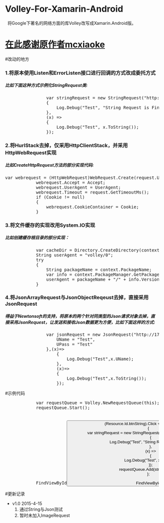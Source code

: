 # Volley-For-Xamarin-Android
<p>&nbsp;&nbsp;将Google下著名的网络方面的库Volley改写成Xamarin.Android版。</p>

<h1><a href="https://github.com/mcxiaoke/android-volley" target="_blank">在此感谢原作者mcxiaoke</a></h1>

#改动的地方
<h3>1.将原本使用Listen和ErrorListen接口进行回调的方式改成委托方式</h3>
<h5>比如下面这种方式示例化StringRequest类:</h5>
<pre>
                var stringRequest = new StringRequest("http://www.baidu.com", (x) =>
                {
                    Log.Debug("Test", "String Request is Finished");
                },
                (x) =>
                {
                    Log.Debug("Test", x.ToString());
                });
</pre>

<h3>2.将HurlStack去掉，仅采用HttpClientStack，并采用HttpWebRequest实现</h3>
<h5>比如CreateHttpRequest方法的部分实现代码:</h5>
<pre>
var webrequest = (HttpWebRequest)WebRequest.Create(request.Url);
            webrequest.Accept = Accept;
            webrequest.UserAgent = UserAgent;
            webrequest.Timeout = request.GetTimeoutMs();
            if (Cookie != null)
            {
                webrequest.CookieContainer = Cookie;
            }
</pre>

<h3>3.将文件缓存的实现改用System.IO实现</h3>
<h5>比如创建缓存根目录的部分实现：</h5>
<pre>
            var cacheDir = Directory.CreateDirectory(context.CacheDir.Path + "/" + DEFAULT_CACHE_DIR);
            String userAgent = "volley/0";
            try
            {
                String packageName = context.PackageName;
                var info = context.PackageManager.GetPackageInfo(packageName, 0);
                userAgent = packageName + "/" + info.VersionCode;
            }
</pre>

<h3>4.将JsonArrayRequest与JsonObjectReqeust去掉，直接采用JsonRequest</h3>
<h5>得益于Newtonsoft的支持，将原本的两个针对同类型的Json请求对象去掉，直接采用JsonRequest，让发送和接收Json数据更为方便，比如下面这样的方式:</h5>
<pre>
				var jsonRequest = new JsonRequest<Test,Test>("http://172.16.101.20:8080/MUser/PostTest",new Test{
					UName = "Test",
					UPass = "Test"
				},(x)=>
					{
						Log.Debug("Test",x.UName);
					},
					(x)=>
					{
						Log.Debug("Test",x.ToString());
					});
</pre>

#示例代码
<pre>
            var requestQueue = Volley.NewRequestQueue(this);
            requestQueue.Start();
            FindViewById<Button>(Resource.Id.btnString).Click += (e, s) =>
            {
                var stringRequest = new StringRequest("http://www.baidu.com", (x) =>
                {
                    Log.Debug("Test", "String Request is Finished");
                },
                (x) =>
                {
                    Log.Debug("Test", x.ToString());
                });
                requestQueue.Add(stringRequest);
            };

			FindViewById<Button> (Resource.Id.btnJson).Click += (sender, e) => 
			{
        //该测试需要开发人员搭建一个简单的web端
				var jsonRequest = new JsonRequest<Test,Test>("http://172.16.101.20:8080/MUser/PostTest",new Test{
					UName = "Test",
					UPass = "Test"
				},(x)=>
					{
						Log.Debug("Test",x.UName);
					},
					(x)=>
					{
						Log.Debug("Test",x.ToString());
					});
				requestQueue.Add(jsonRequest);
			};
</pre>

#更新记录
<Ul>
 <li>v1.0 2015-4-15<br/>
  <ol>
   <li>通过String与Json测试</li>
   <li>暂时未加入ImageRequest</li>
 </ol>
 </li>
</ul>
